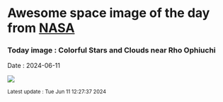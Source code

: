 
# Awesome space image of the day from [NASA](https://api.nasa.gov/)

### Today image : Colorful Stars and Clouds near Rho Ophiuchi
Date : 2024-06-11

![](https://apod.nasa.gov/apod/image/2406/RhoAntares_Stocks_1080.jpg)

<small>Latest update : Tue Jun 11 12:27:37 2024</small>
        